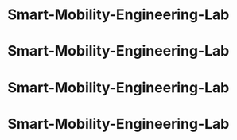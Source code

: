# Smart-Mobility-Engineering-Lab
# Smart-Mobility-Engineering-Lab
# Smart-Mobility-Engineering-Lab
# Smart-Mobility-Engineering-Lab
